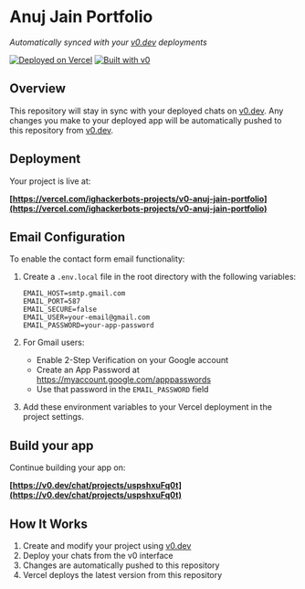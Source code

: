 # Anuj Jain Portfolio

*Automatically synced with your [v0.dev](https://v0.dev) deployments*

[![Deployed on Vercel](https://img.shields.io/badge/Deployed%20on-Vercel-black?style=for-the-badge&logo=vercel)](https://vercel.com/ighackerbots-projects/v0-anuj-jain-portfolio)
[![Built with v0](https://img.shields.io/badge/Built%20with-v0.dev-black?style=for-the-badge)](https://v0.dev/chat/projects/uspshxuFq0t)

## Overview

This repository will stay in sync with your deployed chats on [v0.dev](https://v0.dev).
Any changes you make to your deployed app will be automatically pushed to this repository from [v0.dev](https://v0.dev).

## Deployment

Your project is live at:

**[https://vercel.com/ighackerbots-projects/v0-anuj-jain-portfolio](https://vercel.com/ighackerbots-projects/v0-anuj-jain-portfolio)**

## Email Configuration

To enable the contact form email functionality:

1. Create a `.env.local` file in the root directory with the following variables:
   ```
   EMAIL_HOST=smtp.gmail.com
   EMAIL_PORT=587
   EMAIL_SECURE=false
   EMAIL_USER=your-email@gmail.com
   EMAIL_PASSWORD=your-app-password
   ```

2. For Gmail users:
   - Enable 2-Step Verification on your Google account
   - Create an App Password at https://myaccount.google.com/apppasswords
   - Use that password in the `EMAIL_PASSWORD` field

3. Add these environment variables to your Vercel deployment in the project settings.

## Build your app

Continue building your app on:

**[https://v0.dev/chat/projects/uspshxuFq0t](https://v0.dev/chat/projects/uspshxuFq0t)**

## How It Works

1. Create and modify your project using [v0.dev](https://v0.dev)
2. Deploy your chats from the v0 interface
3. Changes are automatically pushed to this repository
4. Vercel deploys the latest version from this repository
